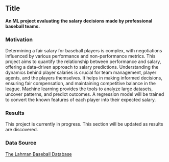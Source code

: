 ## Title
**An ML project evaluating the salary decisions made by professional baseball teams.**

### Motivation
Determining a fair salary for baseball players is complex, with negotiations influenced by various performance and non-performance metrics. This project aims to quantify the relationship between performance and salary, offering a data-driven approach to salary predictions. Understanding the dynamics behind player salaries is crucial for team management, player agents, and the players themselves. It helps in making informed decisions, ensuring fair compensation, and maintaining competitive balance in the league. Machine learning provides the tools to analyze large datasets, uncover patterns, and predict outcomes. A regression model will be trained to convert the known features of each player into their expected salary.

### Results
This project is currently in progress. This section will be updated as results are discovered.

### Data Source
[The Lahman Baseball Database](https://cran.r-project.org/web/packages/Lahman/Lahman.pdf)
